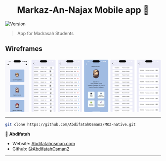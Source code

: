 <h1 align="center">Markaz-An-Najax Mobile app 📱</h1>

<p>
  <img alt="Version" src="https://img.shields.io/badge/version-0.1-blue.svg?cacheSeconds=2592000" />
</p>

> App for Madrasah Students

## Wireframes
### 
![alt text](<Screens (1).png>)
***




   ```bash
   git clone https://github.com/AbdifatahOsman2/MKZ-native.git

   ```

👤 **Abdifatah**

* Website: [Abdifatahosman.com](https://abdifatahosman.com/)
* Github: [@AbdifatahOsman2](https://github.com/AbdifatahOsman2)

***